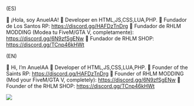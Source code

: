 (ES)

👋 ¡Hola, soy AnuelAA!
👀 Developer en HTML,JS,CSS,LUA,PHP.
👑 Fundador de Los Santos RP: https://discord.gg/HAFDzTnDrg
🐌 Fundador de RHLM MODDING (Modea tu FiveM/GTA V, completamente): https://discord.gg/6N9zfSgENw
👑 Fundador de RHLM SHOP: https://discord.gg/TCnp46kHWt

(EN)

👋 Hi, I’m AnuelAA
👀 Developer of HTML,JS,CSS,LUA,PHP.
👑 Founder of the Saints RP: https://discord.gg/HAFDzTnDrg
🐌 Founder of RHLM MODDING (Mod your FiveM/GTA V, completely): https://discord.gg/6N9zfSgENw
👑 Founder of the RHLM SHOP: https://discord.gg/TCnp46kHWt

![](https://camo.githubusercontent.com/7df417386666b23e904b7b3b33d12619e717771f7d6bd295e08a4c388754fbc4/68747470733a2f2f6769746875622d726561646d652d73746174732e76657263656c2e6170702f6170692f746f702d6c616e67732f3f757365726e616d653d6775696c6c65727038266c61796f75743d636f6d70616374)
<!---
RHLM-SCRIPTS/RHLM-SCRIPTS is a ✨ special ✨ repository because its `README.md` (this file) appears on your GitHub profile.
You can click the Preview link to take a look at your changes.
--->
